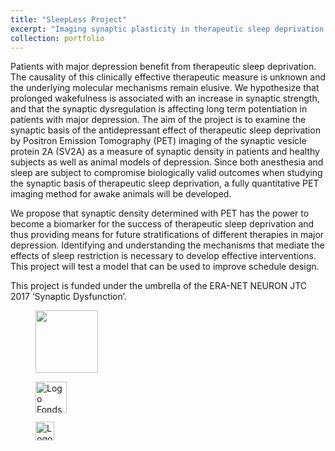 ```yaml
---
title: "SleepLess Project"
excerpt: "Imaging synaptic plasticity in therapeutic sleep deprivation for major depression<br/><img src='/images/SleepLessMediumSquareLogo.png'>"
collection: portfolio
---
```


Patients with major depression benefit from therapeutic sleep deprivation. The causality of this clinically effective therapeutic measure is unknown and the underlying molecular mechanisms remain elusive. We hypothesize that prolonged wakefulness is associated with an increase in synaptic strength, and that the synaptic dysregulation is affecting long term potentiation in patients with major depression. The aim of the project is to examine the synaptic basis of the antidepressant effect of therapeutic sleep deprivation by Positron Emission Tomography (PET) imaging of the synaptic vesicle protein 2A (SV2A) as a measure of synaptic density in patients and healthy subjects as well as animal models of depression. Since both anesthesia and sleep are subject to compromise biologically valid outcomes when studying the synaptic basis of therapeutic sleep deprivation, a fully quantitative PET imaging method for awake animals will be developed.

We propose that synaptic density determined with PET has the power to become a biomarker for the success of therapeutic sleep deprivation and thus providing means for future stratifications of different therapies in major depression. Identifying and understanding the mechanisms that mediate the effects of sleep restriction is necessary to develop effective interventions. This project will test a model that can be used to improve schedule design.

This project is funded under the umbrella of the ERA-NET NEURON JTC 2017 ‘Synaptic Dysfunction’. 

<div class="wp-block-columns has-2-columns">
<div class="wp-block-column">
<div class="wp-block-image"><figure class="aligncenter is-resized"><img src="http://sleepless.pet/sleepless/wp-content/uploads/2019/09/BMBF_gefoerdert_2017_en_fuer_Internet.jpg" alt="" class="wp-image-106" height="100"/></figure></div>
</div>



<div class="wp-block-column">
<figure class="wp-block-image is-resized"><img src="http://sleepless.pet/wp-content/uploads/2019/09/Logo_Quebec.png" alt="Logo Fonds de recherche Sante Quebec" class="wp-image-143"  height="50"/></figure>



<div class="wp-block-image"><figure class="alignleft is-resized"><img src="http://sleepless.pet/sleepless/wp-content/uploads/2019/08/FWO_Logo_ResearchFondationFlanders_Kleur.jpg" alt="Logo-FondsWetenschappelijkOnderzoek_RGB" class="wp-image-102"  height="30"/></figure></div>
</div>
</div>


